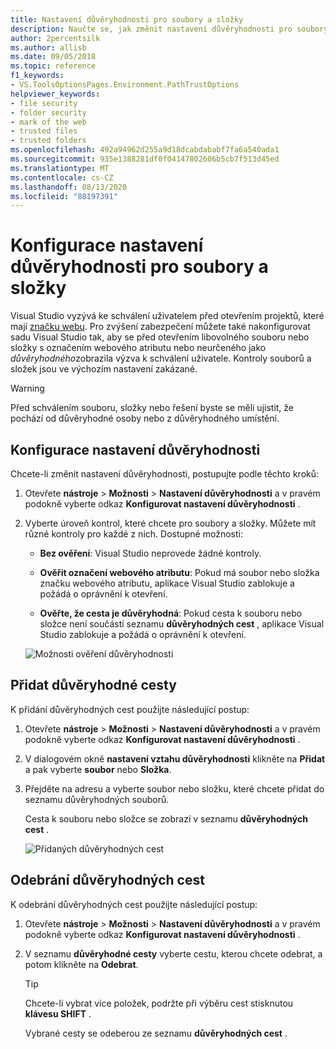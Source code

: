 ```yaml
---
title: Nastavení důvěryhodnosti pro soubory a složky
description: Naučte se, jak změnit nastavení důvěryhodnosti pro soubory a složky, aby se zajistila bezpečnost sady Visual Studio.
author: 2percentsilk
ms.author: allisb
ms.date: 09/05/2018
ms.topic: reference
f1_keywords:
- VS.ToolsOptionsPages.Environment.PathTrustOptions
helpviewer_keywords:
- file security
- folder security
- mark of the web
- trusted files
- trusted folders
ms.openlocfilehash: 492a94962d255a9d18dcabdababf7fa6a540ada1
ms.sourcegitcommit: 935e1388281df0f04147802606b5cb7f513d45ed
ms.translationtype: MT
ms.contentlocale: cs-CZ
ms.lasthandoff: 08/13/2020
ms.locfileid: "88197391"
---
```

# <a name="configure-trust-settings-for-files-and-folders"></a>Konfigurace nastavení důvěryhodnosti pro soubory a složky

Visual Studio vyzývá ke schválení uživatelem před otevřením projektů, které mají [značku webu](/previous-versions/windows/internet-explorer/ie-developer/compatibility/ms537628(v=vs.85)). Pro zvýšení zabezpečení můžete také nakonfigurovat sadu Visual Studio tak, aby se před otevřením libovolného souboru nebo složky s označením webového atributu nebo neurčeného jako *důvěryhodného*zobrazila výzva k schválení uživatele. Kontroly souborů a složek jsou ve výchozím nastavení zakázané.

> [!WARNING]
> Před schválením souboru, složky nebo řešení byste se měli ujistit, že pochází od důvěryhodné osoby nebo z důvěryhodného umístění.

## <a name="configure-trust-settings"></a>Konfigurace nastavení důvěryhodnosti

Chcete-li změnit nastavení důvěryhodnosti, postupujte podle těchto kroků:

1. Otevřete **nástroje**  >  **Možnosti**  >  **Nastavení důvěryhodnosti** a v pravém podokně vyberte odkaz **Konfigurovat nastavení důvěryhodnosti** .

2. Vyberte úroveň kontrol, které chcete pro soubory a složky. Můžete mít různé kontroly pro každé z nich. Dostupné možnosti:

   * **Bez ověření**: Visual Studio neprovede žádné kontroly.

   * **Ověřit označení webového atributu**: Pokud má soubor nebo složka značku webového atributu, aplikace Visual Studio zablokuje a požádá o oprávnění k otevření.

   * **Ověřte, že cesta je důvěryhodná**: Pokud cesta k souboru nebo složce není součástí seznamu **důvěryhodných cest** , aplikace Visual Studio zablokuje a požádá o oprávnění k otevření.

   ![Možnosti ověření důvěryhodnosti](media/trust-settings.png)

## <a name="add-trusted-paths"></a>Přidat důvěryhodné cesty

K přidání důvěryhodných cest použijte následující postup:

1. Otevřete **nástroje**  >  **Možnosti**  >  **Nastavení důvěryhodnosti** a v pravém podokně vyberte odkaz **Konfigurovat nastavení důvěryhodnosti** .

2. V dialogovém okně **nastavení vztahu důvěryhodnosti** klikněte na **Přidat** a pak vyberte **soubor** nebo **Složka**.

3. Přejděte na adresu a vyberte soubor nebo složku, které chcete přidat do seznamu důvěryhodných souborů.

   Cesta k souboru nebo složce se zobrazí v seznamu **důvěryhodných cest** .

   ![Přidaných důvěryhodných cest](media/trusted-paths.png)

## <a name="remove-trusted-paths"></a>Odebrání důvěryhodných cest

K odebrání důvěryhodných cest použijte následující postup:

1. Otevřete **nástroje**  >  **Možnosti**  >  **Nastavení důvěryhodnosti** a v pravém podokně vyberte odkaz **Konfigurovat nastavení důvěryhodnosti** .

2. V seznamu **důvěryhodné cesty** vyberte cestu, kterou chcete odebrat, a potom klikněte na **Odebrat**.

   > [!TIP]
   > Chcete-li vybrat více položek, podržte při výběru cest stisknutou **klávesu SHIFT** .

   Vybrané cesty se odeberou ze seznamu **důvěryhodných cest** .
